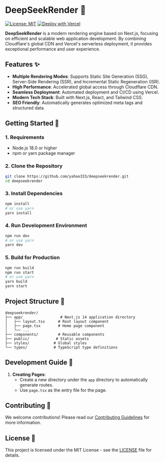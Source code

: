# DeepSeekRender 🚀

[![License: MIT](https://img.shields.io/badge/License-MIT-blue.svg)](https://opensource.org/licenses/MIT)
[![Deploy with Vercel](https://vercel.com/button)](https://vercel.com/new/clone?repository-url=https://github.com/yahao333/deepseekrender)

**DeepSeekRender** is a modern rendering engine based on Next.js, focusing on efficient and scalable web application development. By combining Cloudflare's global CDN and Vercel's serverless deployment, it provides exceptional performance and user experience.

## Features ✨

- **Multiple Rendering Modes**: Supports Static Site Generation (SSG), Server-Side Rendering (SSR), and Incremental Static Regeneration (ISR).
- **High Performance**: Accelerated global access through Cloudflare CDN.
- **Seamless Deployment**: Automated deployment and CI/CD using Vercel.
- **Modern Tech Stack**: Built with Next.js, React, and Tailwind CSS.
- **SEO Friendly**: Automatically generates optimized meta tags and structured data.

## Getting Started 🚀

### 1. Requirements

- Node.js 18.0 or higher
- npm or yarn package manager

### 2. Clone the Repository

```bash
git clone https://github.com/yahao333/deepseekrender.git
cd deepseekrender
```

### 3. Install Dependencies

```bash
npm install
# or use yarn
yarn install
```

### 4. Run Development Environment

```bash
npm run dev
# or use yarn
yarn dev
```

### 5. Build for Production

```bash
npm run build
npm run start
# or use yarn
yarn build
yarn start
```

## Project Structure 📁

```
deepseekrender/
├── app/                 # Next.js 14 application directory
│   ├── layout.tsx      # Root layout component
│   ├── page.tsx        # Home page component
│   └── ...
├── components/         # Reusable components
├── public/            # Static assets
├── styles/           # Global styles
└── types/            # TypeScript type definitions
```

## Development Guide 📖

1. **Creating Pages**:
   - Create a new directory under the `app` directory to automatically generate routes.
   - Use `page.tsx` as the entry file for the page.

## Contributing 🤝

We welcome contributions! Please read our [Contributing Guidelines](CONTRIBUTING.md) for more information.

## License 📄

This project is licensed under the MIT License - see the [LICENSE](LICENSE) file for details.